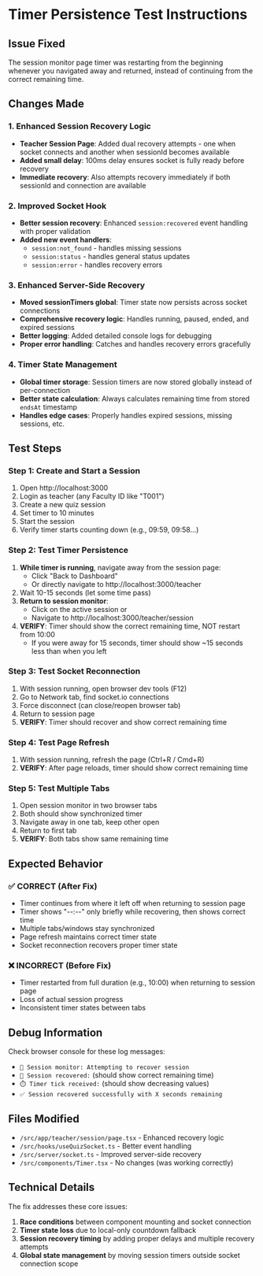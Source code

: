 # Timer Persistence Test Instructions

## Issue Fixed
The session monitor page timer was restarting from the beginning whenever you navigated away and returned, instead of continuing from the correct remaining time.

## Changes Made

### 1. Enhanced Session Recovery Logic
- **Teacher Session Page**: Added dual recovery attempts - one when socket connects and another when sessionId becomes available
- **Added small delay**: 100ms delay ensures socket is fully ready before recovery
- **Immediate recovery**: Also attempts recovery immediately if both sessionId and connection are available

### 2. Improved Socket Hook
- **Better session recovery**: Enhanced `session:recovered` event handling with proper validation
- **Added new event handlers**: 
  - `session:not_found` - handles missing sessions
  - `session:status` - handles general status updates  
  - `session:error` - handles recovery errors

### 3. Enhanced Server-Side Recovery
- **Moved sessionTimers global**: Timer state now persists across socket connections
- **Comprehensive recovery logic**: Handles running, paused, ended, and expired sessions
- **Better logging**: Added detailed console logs for debugging
- **Proper error handling**: Catches and handles recovery errors gracefully

### 4. Timer State Management
- **Global timer storage**: Session timers are now stored globally instead of per-connection
- **Better state calculation**: Always calculates remaining time from stored `endsAt` timestamp
- **Handles edge cases**: Properly handles expired sessions, missing sessions, etc.

## Test Steps

### Step 1: Create and Start a Session
1. Open http://localhost:3000
2. Login as teacher (any Faculty ID like "T001")
3. Create a new quiz session
4. Set timer to 10 minutes
5. Start the session
6. Verify timer starts counting down (e.g., 09:59, 09:58...)

### Step 2: Test Timer Persistence
1. **While timer is running**, navigate away from the session page:
   - Click "Back to Dashboard" 
   - Or directly navigate to http://localhost:3000/teacher
2. Wait 10-15 seconds (let some time pass)
3. **Return to session monitor**:
   - Click on the active session or
   - Navigate to http://localhost:3000/teacher/session
4. **VERIFY**: Timer should show the correct remaining time, NOT restart from 10:00
   - If you were away for 15 seconds, timer should show ~15 seconds less than when you left

### Step 3: Test Socket Reconnection
1. With session running, open browser dev tools (F12)
2. Go to Network tab, find socket.io connections  
3. Force disconnect (can close/reopen browser tab)
4. Return to session page
5. **VERIFY**: Timer should recover and show correct remaining time

### Step 4: Test Page Refresh
1. With session running, refresh the page (Ctrl+R / Cmd+R)
2. **VERIFY**: After page reloads, timer should show correct remaining time

### Step 5: Test Multiple Tabs
1. Open session monitor in two browser tabs
2. Both should show synchronized timer
3. Navigate away in one tab, keep other open
4. Return to first tab
5. **VERIFY**: Both tabs show same remaining time

## Expected Behavior

### ✅ CORRECT (After Fix)
- Timer continues from where it left off when returning to session page
- Timer shows "--:--" only briefly while recovering, then shows correct time
- Multiple tabs/windows stay synchronized
- Page refresh maintains correct timer state
- Socket reconnection recovers proper timer state

### ❌ INCORRECT (Before Fix)  
- Timer restarted from full duration (e.g., 10:00) when returning to session page
- Loss of actual session progress
- Inconsistent timer states between tabs

## Debug Information

Check browser console for these log messages:
- `🔄 Session monitor: Attempting to recover session`  
- `🔄 Session recovered:` (should show correct remaining time)
- `⏱️ Timer tick received:` (should show decreasing values)
- `✅ Session recovered successfully with X seconds remaining`

## Files Modified
- `/src/app/teacher/session/page.tsx` - Enhanced recovery logic
- `/src/hooks/useQuizSocket.ts` - Better event handling  
- `/src/server/socket.ts` - Improved server-side recovery
- `/src/components/Timer.tsx` - No changes (was working correctly)

## Technical Details

The fix addresses these core issues:
1. **Race conditions** between component mounting and socket connection
2. **Timer state loss** due to local-only countdown fallback  
3. **Session recovery timing** by adding proper delays and multiple recovery attempts
4. **Global state management** by moving session timers outside socket connection scope
